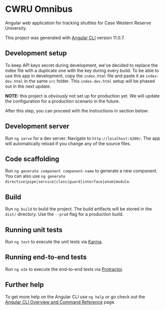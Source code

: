 # CWRU Omnibus

Angular web application for tracking shuttles for Case Western Reserve
University.

This project was generated with
[Angular CLI](https://github.com/angular/angular-cli) version 11.0.7.

## Development setup

To keep API keys secret during development, we've decided to replace the index
file with a duplicate one with the key during every build. To be able to use
this app in development, copy the `index.html` file and paste it as
`index-dev.html` in the same `src` folder. This `index-dev.html` setup will be
phased out in the next update.

**NOTE:** this project is *obviously* not set up for production yet. We will
update the configuration for a production scenario in the future.

After this step, you can proceed with the instructions in section below:

## Development server

Run `ng serve` for a dev server. Navigate to `http://localhost:4200/`. The app
will automatically reload if you change any of the source files.

## Code scaffolding

Run `ng generate component component-name` to generate a new component. You can
also use `ng generate directive|pipe|service|class|guard|interface|enum|module`.

## Build

Run `ng build` to build the project. The build artifacts will be stored in the
`dist/` directory. Use the `--prod` flag for a production build.

## Running unit tests

Run `ng test` to execute the unit tests via
[Karma](https://karma-runner.github.io).

## Running end-to-end tests

Run `ng e2e` to execute the end-to-end tests via
[Protractor](http://www.protractortest.org/).

## Further help

To get more help on the Angular CLI use `ng help` or go check out the
[Angular CLI Overview and Command Reference](https://angular.io/cli) page.
